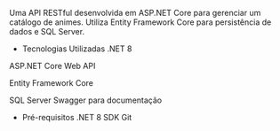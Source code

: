 Uma API RESTful desenvolvida em ASP.NET Core para gerenciar um catálogo de animes. Utiliza Entity Framework Core para persistência de dados e SQL Server.

- Tecnologias Utilizadas
.NET 8

ASP.NET Core Web API

Entity Framework Core

SQL Server
Swagger para documentação

- Pré-requisitos
.NET 8 SDK
Git
